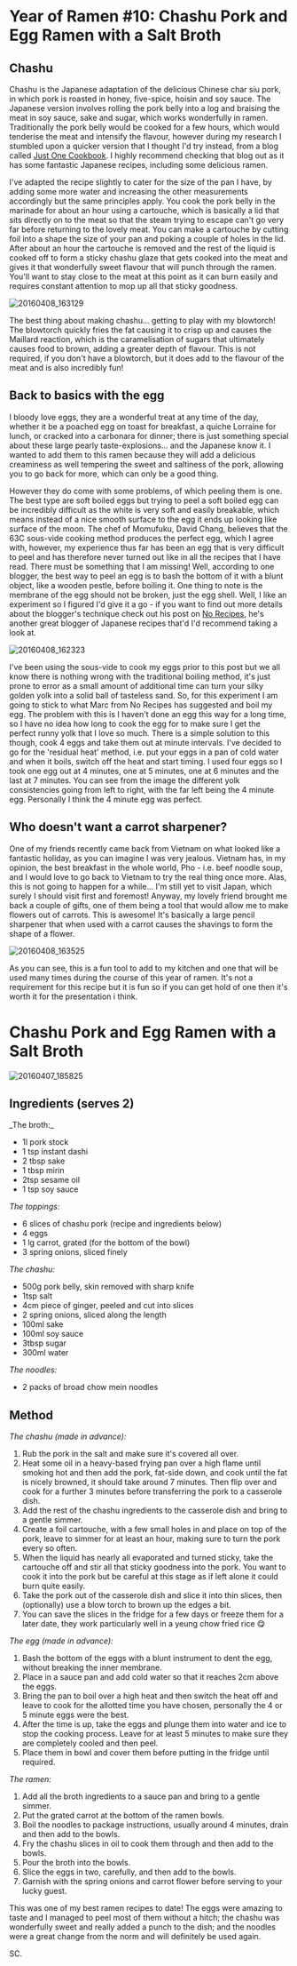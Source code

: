 # Year of Ramen #10: Chashu Pork and Egg Ramen with a Salt Broth

## Chashu

Chashu is the Japanese adaptation of the delicious Chinese char siu pork, in which pork is roasted in honey, five-spice, hoisin and soy sauce. The Japanese version involves rolling the pork belly into a log and braising the meat in soy sauce, sake and sugar, which works wonderfully in ramen. Traditionally the pork belly would be cooked for a few hours, which would tenderise the meat and intensify the flavour, however during my research I stumbled upon a quicker version that I thought I'd try instead, from a blog called [Just One Cookbook](http://www.justonecookbook.com/homemade-chashu/). I highly recommend checking that blog out as it has some fantastic Japanese recipes, including some delicious ramen.

I've adapted the recipe slightly to cater for the size of the pan I have, by adding some more water and increasing the other measurements accordingly but the same principles apply. You cook the pork belly in the marinade for about an hour using a cartouche, which is basically a lid that sits directly on to the meat so that the steam trying to escape can't go very far before returning to the lovely meat. You can make a cartouche by cutting foil into a shape the size of your pan and poking a couple of holes in the lid. After about an hour the cartouche is removed and the rest of the liquid is cooked off to form a sticky chashu glaze that gets cooked into the meat and gives it that wonderfully sweet flavour that will punch through the ramen. You'll want to stay close to the meat at this point as it can burn easily and requires constant attention to mop up all that sticky goodness.

![20160408_163129](https://cookingwithscarss.files.wordpress.com/2016/04/20160408_163129.jpg?w=2048)

The best thing about making chashu... getting to play with my blowtorch! The blowtorch quickly fries the fat causing it to crisp up and causes the Maillard reaction, which is the caramelisation of sugars that ultimately causes food to brown, adding a greater depth of flavour. This is not required, if you don't have a blowtorch, but it does add to the flavour of the meat and is also incredibly fun!

## Back to basics with the egg

I bloody love eggs, they are a wonderful treat at any time of the day, whether it be a poached egg on toast for breakfast, a quiche Lorraine for lunch, or cracked into a carbonara for dinner; there is just something special about these large pearly taste-explosions... and the Japanese know it. I wanted to add them to this ramen because they will add a delicious creaminess as well tempering the sweet and saltiness of the pork, allowing you to go back for more, which can only be a good thing.

However they do come with some problems, of which peeling them is one. The best type are soft boiled eggs but trying to peel a soft boiled egg can be incredibly difficult as the white is very soft and easily breakable, which means instead of a nice smooth surface to the egg it ends up looking like surface of the moon. The chef of Momufuku, David Chang, believes that the 63C sous-vide cooking method produces the perfect egg, which I agree with, however, my experience thus far has been an egg that is very difficult to peel and has therefore never turned out like in all the recipes that I have read. There must be something that I am missing! Well, according to one blogger, the best way to peel an egg is to bash the bottom of it with a blunt object, like a wooden pestle, before boiling it. One thing to note is the membrane of the egg should not be broken, just the egg shell. Well, I like an experiment so I figured I'd give it a go - if you want to find out more details about the blogger's technique check out his post on [No Recipes](http://norecipes.com/recipe/perfect-boiled-eggs), he's another great blogger of Japanese recipes that'd I'd recommend taking a look at.

![20160408_162323](https://cookingwithscarss.files.wordpress.com/2016/04/20160408_162323.jpg)

I've been using the sous-vide to cook my eggs prior to this post but we all know there is nothing wrong with the traditional boiling method, it's just prone to error as a small amount of additional time can turn your silky golden yolk into a solid ball of tasteless sand. So, for this experiment I am going to stick to what Marc from No Recipes has suggested and boil my egg. The problem with this is I haven't done an egg this way for a long time, so I have no idea how long to cook the egg for to make sure I get the perfect runny yolk that I love so much. There is a simple solution to this though, cook 4 eggs and take them out at minute intervals. I've decided to go for the 'residual heat' method, i.e. put your eggs in a pan of cold water and when it boils, switch off the heat and start timing. I used four eggs so I took one egg out at 4 minutes, one at 5 minutes, one at 6 minutes and the last at 7 minutes. You can see from the image the different yolk consistencies going from left to right, with the far left being the 4 minute egg. Personally I think the 4 minute egg was perfect.

## Who doesn't want a carrot sharpener?

One of my friends recently came back from Vietnam on what looked like a fantastic holiday, as you can imagine I was very jealous. Vietnam has, in my opinion, the best breakfast in the whole world, Pho - i.e. beef noodle soup, and I would love to go back to Vietnam to try the real thing once more. Alas, this is not going to happen for a while... I'm still yet to visit Japan, which surely I should visit first and foremost! Anyway, my lovely friend brought me back a couple of gifts, one of them being a tool that would allow me to make flowers out of carrots. This is awesome! It's basically a large pencil sharpener that when used with a carrot causes the shavings to form the shape of a flower.

![20160408_163525](https://cookingwithscarss.files.wordpress.com/2016/04/20160408_163525.jpg)

As you can see, this is a fun tool to add to my kitchen and one that will be used many times during the course of this year of ramen. It's not a requirement for this recipe but it is fun so if you can get hold of one then it's worth it for the presentation i think.

# Chashu Pork and Egg Ramen with a Salt Broth

![20160407_185825](https://cookingwithscarss.files.wordpress.com/2016/04/20160407_185825.jpg?w=2048)

## Ingredients (serves 2)

<div>_The broth:_</div>

* 1l pork stock
* 1 tsp instant dashi
* 2 tbsp sake
* 1 tbsp mirin
* 2tsp sesame oil
* 1 tsp soy sauce

_The toppings:_

* 6 slices of chashu pork (recipe and ingredients below)
* 4 eggs
* 1 lg carrot, grated (for the bottom of the bowl)
* 3 spring onions, sliced finely

_The chashu:_

* 500g pork belly, skin removed with sharp knife
* 1tsp salt
* 4cm piece of ginger, peeled and cut into slices
* 2 spring onions, sliced along the length
* 100ml sake
* 100ml soy sauce
* 3tbsp sugar
* 300ml water

_The noodles:_

* 2 packs of broad chow mein noodles

## Method

_The chashu (made in advance):_

1. Rub the pork in the salt and make sure it's covered all over.
2. Heat some oil in a heavy-based frying pan over a high flame until smoking hot and then add the pork, fat-side down, and cook until the fat is nicely browned, it should take around 7 minutes. Then flip over and cook for a further 3 minutes before transferring the pork to a casserole dish.
3. Add the rest of the chashu ingredients to the casserole dish and bring to a gentle simmer.
4. Create a foil cartouche, with a few small holes in and place on top of the pork, leave to simmer for at least an hour, making sure to turn the pork every so often.
5. When the liquid has nearly all evaporated and turned sticky, take the cartouche off and stir all that sticky goodness into the pork. You want to cook it into the pork but be careful at this stage as if left alone it could burn quite easily.
6. Take the pork out of the casserole dish and slice it into thin slices, then (optionally) use a blow torch to brown up the edges a bit.
7. You can save the slices in the fridge for a few days or freeze them for a later date, they work particularly well in a yeung chow fried rice 😋

_The egg (made in advance):_

1. Bash the bottom of the eggs with a blunt instrument to dent the egg, without breaking the inner membrane.
2. Place in a sauce pan and add cold water so that it reaches 2cm above the eggs.
3. Bring the pan to boil over a high heat and then switch the heat off and leave to cook for the allotted time you have chosen, personally the 4 or 5 minute eggs were the best.
4. After the time is up, take the eggs and plunge them into water and ice to stop the cooking process. Leave for at least 5 minutes to make sure they are completely cooled and then peel.
5. Place them in bowl and cover them before putting in the fridge until required.

_The ramen:_

1. Add all the broth ingredients to a sauce pan and bring to a gentle simmer.
2. Put the grated carrot at the bottom of the ramen bowls.
3. Boil the noodles to package instructions, usually around 4 minutes, drain and then add to the bowls.
4. Fry the chashu slices in oil to cook them through and then add to the bowls.
5. Pour the broth into the bowls.
6. Slice the eggs in two, carefully, and then add to the bowls.
7. Garnish with the spring onions and carrot flower before serving to your lucky guest.

This was one of my best ramen recipes to date! The eggs were amazing to taste and I managed to peel most of them without a hitch; the chashu was wonderfully sweet and really added a punch to the dish; and the noodles were a great change from the norm and will definitely be used again.

SC.